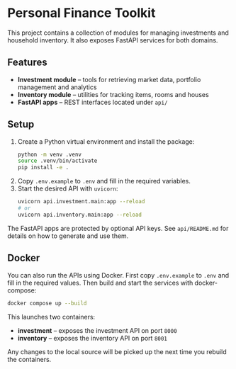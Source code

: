 # Personal Finance Toolkit

This project contains a collection of modules for managing investments and household inventory. It also exposes FastAPI services for both domains.

## Features

- **Investment module** – tools for retrieving market data, portfolio management and analytics
- **Inventory module** – utilities for tracking items, rooms and houses
- **FastAPI apps** – REST interfaces located under `api/`

## Setup

1. Create a Python virtual environment and install the package:
   ```bash
   python -m venv .venv
   source .venv/bin/activate
   pip install -e .
   ```
2. Copy `.env.example` to `.env` and fill in the required variables.
3. Start the desired API with `uvicorn`:
   ```bash
   uvicorn api.investment.main:app --reload
   # or
   uvicorn api.inventory.main:app --reload
   ```

The FastAPI apps are protected by optional API keys. See `api/README.md` for details on how to generate and use them.

## Docker

You can also run the APIs using Docker. First copy `.env.example` to `.env` and fill
in the required values. Then build and start the services with docker-compose:

```bash
docker compose up --build
```

This launches two containers:

- **investment** – exposes the investment API on port `8000`
- **inventory** – exposes the inventory API on port `8001`

Any changes to the local source will be picked up the next time you rebuild the
containers.
